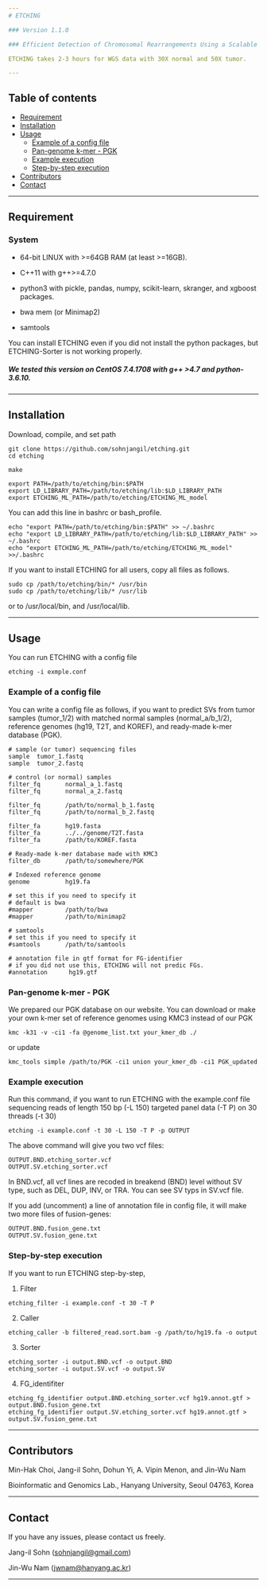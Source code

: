 ```yaml
---
# ETCHING

### Version 1.1.0

### Efficient Detection of Chromosomal Rearrangements Using a Scalable k-mer Database of Multiple Reference Genomes and Variations

ETCHING takes 2-3 hours for WGS data with 30X normal and 50X tumor.

---
```

## Table of contents

  * [Requirement](#requirement)
  * [Installation](#installation)
  * [Usage](#usage)
    * [Example of a config file](#example-of-a-config-file)
    * [Pan-genome k-mer - PGK](#pan-genome-k-mer---pgk)
    * [Example execution](#example-execution)
    * [Step-by-step execution](#step-by-step-execution)
  * [Contributors](#contributors)
  * [Contact](#contact)
---

## Requirement

### System

* 64-bit LINUX with >=64GB RAM (at least >=16GB).

* C++11 with g++>=4.7.0

* python3 with pickle, pandas, numpy, scikit-learn, skranger, and xgboost packages.

* bwa mem (or Minimap2)

* samtools

You can install ETCHING even if you did not install the python packages, but ETCHING-Sorter is not working properly.

##### We tested this version on CentOS 7.4.1708 with g++ >4.7 and python-3.6.10.

----------------------------------------------------------------------------------
## Installation

Download, compile, and set path
```
git clone https://github.com/sohnjangil/etching.git
cd etching

make

export PATH=/path/to/etching/bin:$PATH
export LD_LIBRARY_PATH=/path/to/etching/lib:$LD_LIBRARY_PATH
export ETCHING_ML_PATH=/path/to/etching/ETCHING_ML_model
```
You can add this line in bashrc or bash_profile.
```
echo "export PATH=/path/to/etching/bin:$PATH" >> ~/.bashrc
echo "export LD_LIBRARY_PATH=/path/to/etching/lib:$LD_LIBRARY_PATH" >> ~/.bashrc
echo "export ETCHING_ML_PATH=/path/to/etching/ETCHING_ML_model" >>/.bashrc
```
If you want to install ETCHING for all users, copy all files as follows.
```
sudo cp /path/to/etching/bin/* /usr/bin
sudo cp /path/to/etching/lib/* /usr/lib
```
or to /usr/local/bin, and /usr/local/lib.

----------------------------------------------------------------------------------
## Usage

You can run ETCHING with a config file
```
etching -i exmple.conf
```

### Example of a config file

You can write a config file as follows, if you want to predict SVs from tumor samples (tumor_1/2) with matched normal samples
(normal_a/b_1/2), reference genomes (hg19, T2T, and KOREF), and ready-made k-mer database (PGK).
```
# sample (or tumor) sequencing files
sample  tumor_1.fastq
sample  tumor_2.fastq

# control (or normal) samples
filter_fq       normal_a_1.fastq
filter_fq       normal_a_2.fastq

filter_fq       /path/to/normal_b_1.fastq
filter_fq       /path/to/normal_b_2.fastq

filter_fa       hg19.fasta
filter_fa       ../../genome/T2T.fasta
filter_fa       /path/to/KOREF.fasta

# Ready-made k-mer database made with KMC3
filter_db       /path/to/somewhere/PGK

# Indexed reference genome
genome          hg19.fa

# set this if you need to specify it
# default is bwa
#mapper         /path/to/bwa
#mapper         /path/to/minimap2

# samtools
# set this if you need to specify it
#samtools       /path/to/samtools

# annotation file in gtf format for FG-identifier
# if you did not use this, ETCHING will not predic FGs.
#annotation      hg19.gtf
```

### Pan-genome k-mer - PGK

We prepared our PGK database on our website.
You can download or make your own k-mer set of reference genomes using KMC3 instead of our PGK
```
kmc -k31 -v -ci1 -fa @genome_list.txt your_kmer_db ./
```
or update
```
kmc_tools simple /path/to/PGK -ci1 union your_kmer_db -ci1 PGK_updated
```

### Example execution

Run this command, if you want to run ETCHING with the example.conf file sequencing reads of length 150 bp (-L 150) targeted panel
data (-T P) on 30 threads (-t 30) 
```
etching -i example.conf -t 30 -L 150 -T P -p OUTPUT
```

The above command will give you two vcf files:
```
OUTPUT.BND.etching_sorter.vcf
OUTPUT.SV.etching_sorter.vcf
```

In BND.vcf, all vcf lines are recoded in breakend (BND) level without SV type,
such as DEL, DUP, INV, or TRA. You can see SV typs in SV.vcf file.

If you add (uncomment) a line of annotation file in config file, it will
make two more files of fusion-genes:
```
OUTPUT.BND.fusion_gene.txt
OUTPUT.SV.fusion_gene.txt
```

### Step-by-step execution

If you want to run ETCHING step-by-step,

1. Filter
```
etching_filter -i example.conf -t 30 -T P 
```
2. Caller
```
etching_caller -b filtered_read.sort.bam -g /path/to/hg19.fa -o output
```
3. Sorter
```
etching_sorter -i output.BND.vcf -o output.BND
etching_sorter -i output.SV.vcf -o output.SV
```
4. FG_identifiter
```
etching_fg_identifier output.BND.etching_sorter.vcf hg19.annot.gtf > output.BND.fusion_gene.txt
etching_fg_identifier output.SV.etching_sorter.vcf hg19.annot.gtf > output.SV.fusion_gene.txt
```

----------------------------------------------------------------------------------
## Contributors

Min-Hak Choi, Jang-il Sohn, Dohun Yi, A. Vipin Menon, and Jin-Wu Nam

Bioinformatic and Genomics Lab., Hanyang University, Seoul 04763, Korea

----------------------------------------------------------------------------------
## Contact

If you have any issues, please contact us freely.

   Jang-il Sohn (sohnjangil@gmail.com)

   Jin-Wu Nam (jwnam@hanyang.ac.kr)

----------------------------------------------------------------------------------